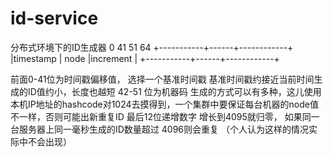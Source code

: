 # id-service
分布式环境下的ID生成器
  0          41     51          64
  +-----------+------+------------+
  |timestamp  | node |increment   |
  +-----------+------+------------+

前面0-41位为时间戳偏移值， 选择一个基准时间戳  基准时间戳约接近当前时间生成的ID值约小，长度也越短
42-51 位为机器码 生成的方式可以有多种，这儿使用本机IP地址的hashcode对1024去摸得到，一个集群中要保证每台机器的node值不一样，否则可能出新重复ID
 最后12位递增数字  增长到4095就归零， 如果同一台服务器上同一毫秒生成的ID数量超过 4096则会重复  （个人认为这样的情况实际中不会出现）